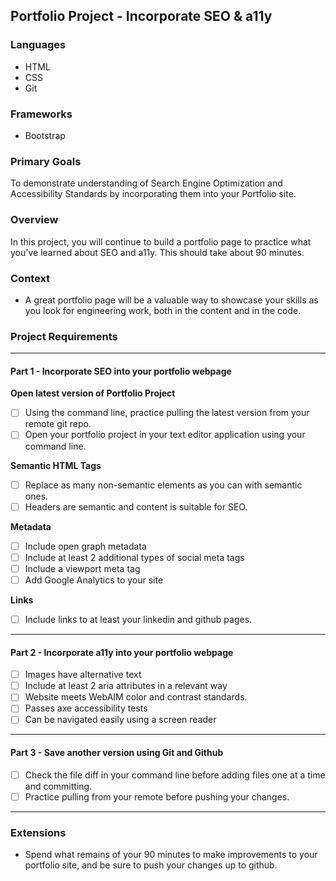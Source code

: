 ## Portfolio Project - Incorporate SEO & a11y

### Languages
- HTML
- CSS
- Git

### Frameworks
- Bootstrap

### Primary Goals
To demonstrate understanding of Search Engine Optimization and Accessibility Standards by incorporating them into your Portfolio site.

### Overview
In this project, you will continue to build a portfolio page to practice what you've learned about SEO and a11y. This should take about 90 minutes.

### Context
- A great portfolio page will be a valuable way to showcase your skills as you look for engineering work, both in the content and in the code.


### Project Requirements

-----

#### Part 1 - Incorporate SEO into your portfolio webpage

**Open latest version of Portfolio Project**
- [ ] Using the command line, practice pulling the latest version from your remote git repo.
- [ ] Open your portfolio project in your text editor application using your command line.

**Semantic HTML Tags**  
- [ ] Replace as many non-semantic elements as you can with semantic ones.
- [ ] Headers are semantic and content is suitable for SEO.

**Metadata**  
- [ ] Include open graph metadata
- [ ] Include at least 2 additional types of social meta tags
- [ ] Include a viewport meta tag
- [ ] Add Google Analytics to your site

**Links**  
- [ ] Include links to at least your linkedin and github pages.

-----

#### Part 2 - Incorporate a11y into your portfolio webpage
- [ ] Images have alternative text
- [ ] Include at least 2 aria attributes in a relevant way
- [ ] Website meets WebAIM color and contrast standards.
- [ ] Passes axe accessibility tests
- [ ] Can be navigated easily using a screen reader

-----

#### Part 3 - Save another version using Git and Github
- [ ] Check the file diff in your command line before adding files one at a time and committing.
- [ ] Practice pulling from your remote before pushing your changes.

-----

### Extensions
- Spend what remains of your 90 minutes to make improvements to your portfolio site, and be sure to push your changes up to github.
